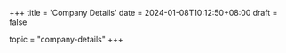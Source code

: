 +++
title = 'Company Details'
date = 2024-01-08T10:12:50+08:00
draft = false

topic = "company-details" 
+++

